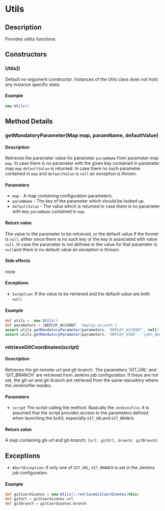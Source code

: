 # Utils

## Description
Provides utility functions.

## Constructors

### Utils()

Default no-argument constructor. Instances of the Utils class does not hold any instance specific state.

#### Example

```groovy
new Utils()
```

## Method Details

### getMandatoryParameter(Map map, paramName, defaultValue)

#### Description

Retrieves the parameter value for parameter `paramName` from parameter map `map`. In case there is no parameter with the given key contained in parameter map `map` `defaultValue` is returned. In case there no such parameter contained in `map` and `defaultValue` is `null` an exception is thrown.

#### Parameters

* `map` - A map containing configuration parameters.
* `paramName` - The key of the parameter which should be looked up.
* `defaultValue` - The value which is returned in case there is no parameter with key `paramName` contained in `map`.

#### Return value
The value to the parameter to be retrieved, or the default value if the former is `null`, either since there is no such key or the key is associated with value `null`. In case the parameter is not defined or the value for that parameter is `null`and there is no default value an exception is thrown.

#### Side effects

none

#### Exceptions
* `Exception`: If the value to be retrieved and the default value are both `null`.

#### Example

```groovy
def utils =  new Utils()
def parameters = [DEPLOY_ACCOUNT: 'deploy-account']
assert utils.getMandatoryParameter(parameters, 'DEPLOY_ACCOUNT', null) == 'deploy-account'
assert utils.getMandatoryParameter(parameters, 'DEPLOY_USER', 'john_doe') == 'john_doe'
```

### retrieveGitCoordinates(script)

#### Description
Retrieves the git-remote-url and git-branch. The parameters 'GIT_URL' and 'GIT_BRANCH' are retrieved from Jenkins job configuration. If these are not set, the git-url and git-branch are retrieved from the same repository where the Jenkinsfile resides.


#### Parameters

* `script` The script calling the method. Basically the `Jenkinsfile`. It is assumed that the script provides access to the parameters defined when launching the build, especially `GIT_URL`and `GIT_BRANCH`.

#### Return value

A map containing git-url and git-branch: `[url: gitUrl, branch: gitBranch]`

## Exceptions

* `AbortException`: if only one of `GIT_URL`,  `GIT_BRANCH` is set in the Jenkins job configuration.

#### Example

```groovy
def gitCoordinates = new Utils().retrieveGitCoordinates(this)
def gitUrl = gitCoordinates.url
def gitBranch = gitCoordinates.branch
```
